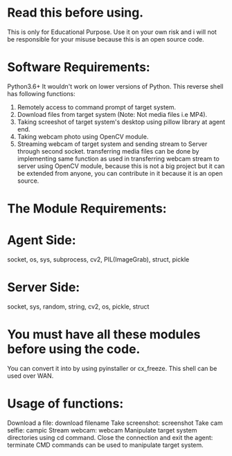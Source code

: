# Read this before using.
This is only for Educational Purpose. Use it on your own risk and i will not be responsible for your misuse because this is an open source code.
# Software Requirements:
Python3.6+ 
It wouldn't work on lower versions of Python.
This reverse shell has following functions:
1. Remotely access to command prompt of target system.
2. Download files from target system (Note: Not media files i.e MP4).
3. Taking screeshot of target system's desktop using pillow library at agent end.
4. Taking webcam photo using OpenCV module.
5. Streaming webcam of target system and sending stream to Server through second socket.
transferring media files can be done by implementing same function as used in transferring webcam stream to server using OpenCV module, because this is not a big project but it can be extended from anyone, you can contribute in it because it is an open source.
# The Module Requirements:
# Agent Side:
socket, os, sys, subprocess, cv2, PIL(ImageGrab), struct, pickle
# Server Side:
socket, sys, random, string, cv2, os, pickle, struct
# You must have all these modules before using the code.
You can convert it into by using pyinstaller or cx_freeze.
This shell can be used over WAN.
# Usage of functions:
Download a file: download filename
Take screenshot: screenshot
Take cam selfie: campic
Stream webcam: webcam
Manipulate target system directories using cd command.
Close the connection and exit the agent: terminate
CMD commands can be used to manipulate target system.
